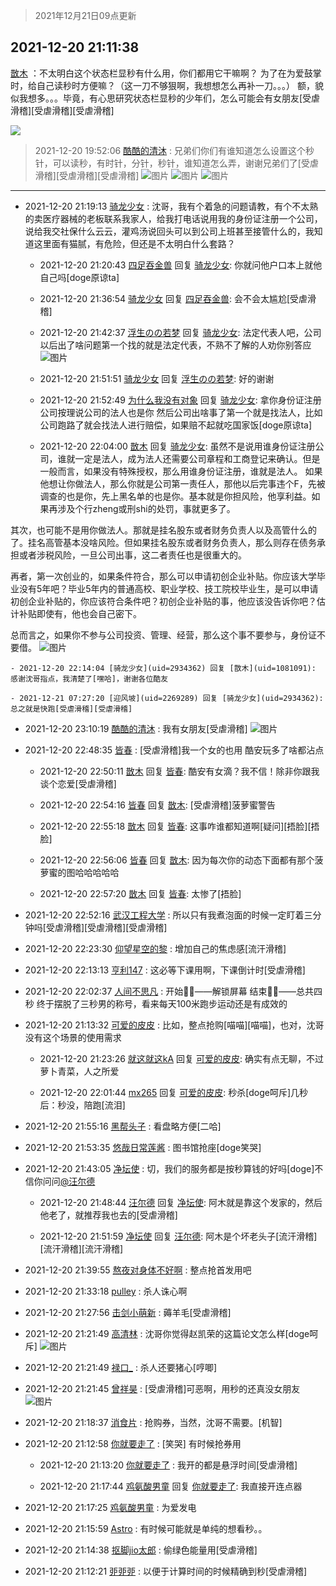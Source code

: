 > 2021年12月21日09点更新
<link rel="stylesheet" href="https://cdn.jsdelivr.net/gh/taotie6/sampleJSON@main/css/photo_show.css">
<meta name="referrer" content="no-referrer" />


 ## 2021-12-20 21:11:38 

 [㪚木](https://www.coolapk.com/feed/32257451?shareKey=NWZmMDZkNmZjMjEyNjFjMDgxYzE~) ：不太明白这个状态栏显秒有什么用，你们都用它干嘛啊？
为了在为爱鼓掌时，给自己读秒时方便嘛？（这一刀不够狠啊，我想想怎么再补一刀。。。）
额，貌似我想多。。。毕竟，有心思研究状态栏显秒的少年们，怎么可能会有女朋友[受虐滑稽][受虐滑稽][受虐滑稽] 

<div class="album">
<img class="img-item" src="https://image.coolapk.com/feed/2019/0515/09/1081091_3748_1897@180x122.gif" />
</div>

> 2021-12-20 19:52:06 
> [酷酷的清沐](https://www.coolapk.com/feed/32255370?shareKey=NDBmZDM3ZWM0OTY3NjFjMDgxYzE~) : 兄弟们你们有谁知道怎么设置这个秒针，可以读秒，有时针，分针，秒针，谁知道怎么弄，谢谢兄弟们了[受虐滑稽][受虐滑稽][受虐滑稽] 
![图片](https://image.coolapk.com/feed/2021/1220/19/10175348_c125e448_1116_5292_950@1080x685.jpeg)
![图片](https://image.coolapk.com/feed/2021/1220/19/10175348_6d97b07c_1116_5299_74@1440x800.jpeg)
![图片](https://image.coolapk.com/feed/2021/1220/19/10175348_bbba576f_1116_5308_588@864x391.jpeg)

 ------- 

- 2021-12-20 21:19:13 [骑龙少女](uid=2934362) : 沈哥，我有个着急的问题请教，有个不太熟的卖医疗器械的老板联系我家人，给我打电话说用我的身份证注册一个公司，说给我交社保什么云云，灌鸡汤说回头可以到公司上班甚至接管什么的，我知道这里面有猫腻，有危险，但还是不太明白什么套路？ 

    - 2021-12-20 21:20:43 [四足吞金兽](uid=2416312) 回复 [骑龙少女](uid=2934362): 你就问他户口本上就他自己吗[doge原谅ta] 

    - 2021-12-20 21:36:54 [骑龙少女](uid=2934362) 回复 [四足吞金兽](uid=2416312): 会不会太尴尬[受虐滑稽] 

    - 2021-12-20 21:42:37 [浮生のの若梦](uid=1701812) 回复 [骑龙少女](uid=2934362): 法定代表人吧，公司以后出了啥问题第一个找的就是法定代表，不熟不了解的人劝你别答应 ![图片](https://image.coolapk.com/feed/2021/1220/21/1701812_aa46546c_7756_0182_552@1080x2400.jpeg)

    - 2021-12-20 21:51:51 [骑龙少女](uid=2934362) 回复 [浮生のの若梦](uid=1701812): 好的谢谢 

    - 2021-12-20 21:52:49 [为什么我没有对象](uid=2236988) 回复 [骑龙少女](uid=2934362): 拿你身份证注册公司按理说公司的法人也是你 然后公司出啥事了第一个就是找法人，比如公司跑路了就会找法人进行赔偿，如果赔不起就吃国家饭[doge原谅ta] 

    - 2021-12-20 22:04:00 [㪚木](uid=1081091) 回复 [骑龙少女](uid=2934362): 虽然不是说用谁身份证注册公司，谁就一定是法人，成为法人还需要公司章程和工商登记来确认。但是一般而言，如果没有特殊授权，那么用谁身份证注册，谁就是法人。
如果他想让你做法人，那么你就是公司第一责任人，那他以后完事违个F，先被调查的也是你，先上黑名单的也是你。基本就是你担风险<!--break-->，他享利益。如果再涉及个行zheng或刑shi的处罚，事就更多了。

其次，也可能不是用你做法人。那就是挂名股东或者财务负责人以及高管什么的了。挂名高管基本没啥风险。但如果挂名股东或者财务负责人，那么则存在债务承担或者涉税风险，一旦公司出事，这二者责任也是很重大的。

再者，第一次创业的，如果条件符合，那么可以申请初创企业补贴。你应该大学毕业没有5年吧？毕业5年内的普通高校、职业学校、技工院校毕业生，是可以申请初创企业补贴的，你应该符合条件吧？初创企业补贴的事，他应该没告诉你吧？估计补贴即使有，他也会自己密下。

总而言之，如果你不参与公司投资、管理、经营，那么这个事不要参与，身份证不要借。 ![图片](https://image.coolapk.com/feed/2021/1220/22/1081091_bb5e25f5_9039_6519_217@232x172.gif)

    - 2021-12-20 22:14:04 [骑龙少女](uid=2934362) 回复 [㪚木](uid=1081091): 感谢沈哥指点，我清楚了[嘿哈]，谢谢各位酷友 

    - 2021-12-21 07:27:20 [迎风坡](uid=2269289) 回复 [骑龙少女](uid=2934362): 总之就是快跑[受虐滑稽][受虐滑稽] 

- 2021-12-20 23:10:19 [酷酷的清沐](uid=10175348) : 我有女朋友[受虐滑稽] ![图片](https://image.coolapk.com/feed/2021/1220/23/10175348_d3f15562_3016_7736_542@1440x557.jpeg)

- 2021-12-20 22:48:35 [皆春](uid=2581923) : [受虐滑稽]我一个女的也用 酷安玩多了啥都沾点 

    - 2021-12-20 22:50:11 [㪚木](uid=1081091) 回复 [皆春](uid=2581923): 酷安有女滴？我不信！除非你跟我谈个恋爱[受虐滑稽] 

    - 2021-12-20 22:54:16 [皆春](uid=2581923) 回复 [㪚木](uid=1081091): [受虐滑稽]菠萝蜜警告 

    - 2021-12-20 22:55:18 [㪚木](uid=1081091) 回复 [皆春](uid=2581923): 这事咋谁都知道啊[疑问][捂脸][捂脸] 

    - 2021-12-20 22:56:06 [皆春](uid=2581923) 回复 [㪚木](uid=1081091): 因为每次你的动态下面都有那个菠萝蜜的图哈哈哈哈哈 

    - 2021-12-20 22:57:20 [㪚木](uid=1081091) 回复 [皆春](uid=2581923): 太惨了[捂脸] 

- 2021-12-20 22:52:16 [武汉工程大学](uid=698739) : 所以只有我煮泡面的时候一定盯着三分钟吗[受虐滑稽][受虐滑稽][受虐滑稽] 

- 2021-12-20 22:23:30 [仰望星空的黎](uid=1961388) : 增加自己的焦虑感[流汗滑稽] 

- 2021-12-20 22:13:13 [亨利147](uid=2147238) : 这必等下课用啊，下课倒计时[受虐滑稽] 

- 2021-12-20 22:02:37 [人间不思凡](uid=2080265) : 开始👏🏻——解锁屏幕
结束👏🏻——总共四秒
终于摆脱了三秒男的称号，看来每天100米跑步运动还是有成效的 

- 2021-12-20 21:13:32 [可爱的皮皮](uid=2163021) : 比如，整点抢购[喵喵][喵喵]，也对，沈哥没有这个场景的使用需求 

    - 2021-12-20 21:23:26 [就这就这kA](uid=12321265) 回复 [可爱的皮皮](uid=2163021): 确实有点无聊，不过萝卜青菜，人之所爱 

    - 2021-12-20 22:01:44 [mx265](uid=1039105) 回复 [可爱的皮皮](uid=2163021): 秒杀[doge呵斥]几秒后：秒没，陪跑[流泪] 

- 2021-12-20 21:55:16 [黑帮头子](uid=2838832) : 看盘略方便[二哈] 

- 2021-12-20 21:53:35 [悠哉日常莲酱](uid=4295800) : 图书馆抢座[doge笑哭] 

- 2021-12-20 21:43:05 [净坛使](uid=1518317) : 切，我们的服务都是按秒算钱的好吗[doge]不信你问问<a class="feed-link-uname" href="/u/汪尔德">@汪尔德</a> 

    - 2021-12-20 21:48:44 [汪尔德](uid=1595236) 回复 [净坛使](uid=1518317): 阿木就是靠这个发家的，然后他老了，就推荐我也去的[受虐滑稽] 

    - 2021-12-20 21:51:59 [净坛使](uid=1518317) 回复 [汪尔德](uid=1595236): 阿木是个坏老头子[流汗滑稽][流汗滑稽][流汗滑稽] 

- 2021-12-20 21:39:55 [熬夜对身体不好啊](uid=1541994) : 整点抢首发用吧 

- 2021-12-20 21:33:18 [pulley](uid=391132) : 杀人诛心啊 

- 2021-12-20 21:27:56 [击剑小萌新](uid=3435660) : 薅羊毛[受虐滑稽] 

- 2021-12-20 21:21:49 [高清林](uid=8114305) : 沈哥你觉得赵凯荣的这篇论文怎么样[doge呵斥] ![图片](https://image.coolapk.com/feed/2021/1220/21/8114305_6d106fe7_6508_914_485@1080x384.jpeg)

- 2021-12-20 21:21:49 [禄口_](uid=1005884) : 杀人还要猪心[哼唧] 

- 2021-12-20 21:21:45 [曾祥昊](uid=6695078) : [受虐滑稽]可恶啊，用秒的还真没女朋友 ![图片](https://image.coolapk.com/feed/2021/1220/21/6695078_772a1a3f_6504_6664_857@1440x3120.jpeg)

- 2021-12-20 21:18:37 [消食片](uid=1969935) : 抢购券，当然，沈哥不需要。[机智] 

- 2021-12-20 21:12:58 [你就要走了](uid=3251026) : [笑哭] 有时候抢券用 

    - 2021-12-20 21:13:20 [你就要走了](uid=3251026) : 我开的都是悬浮时间[受虐滑稽] 

    - 2021-12-20 21:17:44 [鸡氨酸男童](uid=2041334) 回复 [你就要走了](uid=3251026): 我直接开连点器 

- 2021-12-20 21:17:25 [鸡氨酸男童](uid=2041334) : 为爱发电 

- 2021-12-20 21:15:59 [Astro](uid=469720) : 有时候可能就是单纯的想看秒。。 

- 2021-12-20 21:14:38 [抠脚jio太郎](uid=3743725) : 偷绿色能量用[受虐滑稽] 

- 2021-12-20 21:12:21 [戼戼戼](uid=4044548) : 以便于计算时间的时候精确到秒[受虐滑稽] 


